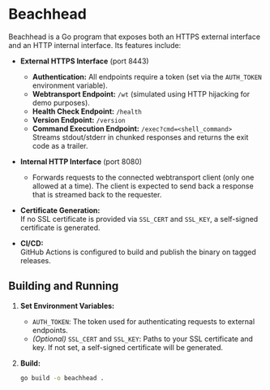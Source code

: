 # Beachhead

Beachhead is a Go program that exposes both an HTTPS external interface and an HTTP internal interface. Its features include:

- **External HTTPS Interface** (port 8443)
  - **Authentication:** All endpoints require a token (set via the `AUTH_TOKEN` environment variable).
  - **Webtransport Endpoint:** `/wt` (simulated using HTTP hijacking for demo purposes).
  - **Health Check Endpoint:** `/health`
  - **Version Endpoint:** `/version`
  - **Command Execution Endpoint:** `/exec?cmd=<shell_command>`  
    Streams stdout/stderr in chunked responses and returns the exit code as a trailer.

- **Internal HTTP Interface** (port 8080)
  - Forwards requests to the connected webtransport client (only one allowed at a time). The client is expected to send back a response that is streamed back to the requester.

- **Certificate Generation:**  
  If no SSL certificate is provided via `SSL_CERT` and `SSL_KEY`, a self-signed certificate is generated.

- **CI/CD:**  
  GitHub Actions is configured to build and publish the binary on tagged releases.

## Building and Running

1. **Set Environment Variables:**

   - `AUTH_TOKEN`: The token used for authenticating requests to external endpoints.
   - *(Optional)* `SSL_CERT` and `SSL_KEY`: Paths to your SSL certificate and key. If not set, a self-signed certificate will be generated.

2. **Build:**

   ```bash
   go build -o beachhead .
